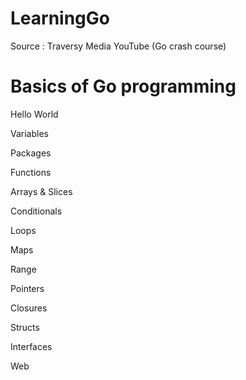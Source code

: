 # LearningGo
Source : Traversy Media YouTube (Go crash course)
<h1> Basics of Go programming </h1>
<p> Hello World </p>
<p> Variables </p>
<p> Packages </p>
<p> Functions </p>
<p> Arrays & Slices </p>
<p> Conditionals </p>
<p> Loops </p>
<p> Maps </p>
<p> Range </p>
<p> Pointers </p>
<p> Closures </p>
<p> Structs </p>
<p> Interfaces </p>
<p> Web </p>
